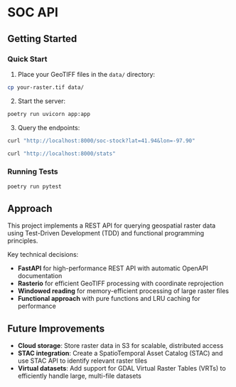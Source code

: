 # SOC API

## Getting Started

### Quick Start

1. Place your GeoTIFF files in the `data/` directory:

```bash
cp your-raster.tif data/
```

2. Start the server:

```bash
poetry run uvicorn app:app
```

3. Query the endpoints:

```bash
curl "http://localhost:8000/soc-stock?lat=41.94&lon=-97.90"

curl "http://localhost:8000/stats"
```

### Running Tests

```bash
poetry run pytest
```

## Approach

This project implements a REST API for querying geospatial raster data using Test-Driven Development (TDD) and functional programming principles.

Key technical decisions:

- **FastAPI** for high-performance REST API with automatic OpenAPI documentation
- **Rasterio** for efficient GeoTIFF processing with coordinate reprojection
- **Windowed reading** for memory-efficient processing of large raster files
- **Functional approach** with pure functions and LRU caching for performance

## Future Improvements

- **Cloud storage**: Store raster data in S3 for scalable, distributed access
- **STAC integration**: Create a SpatioTemporal Asset Catalog (STAC) and use STAC API to identify relevant raster tiles
- **Virtual datasets**: Add support for GDAL Virtual Raster Tables (VRTs) to efficiently handle large, multi-file datasets

